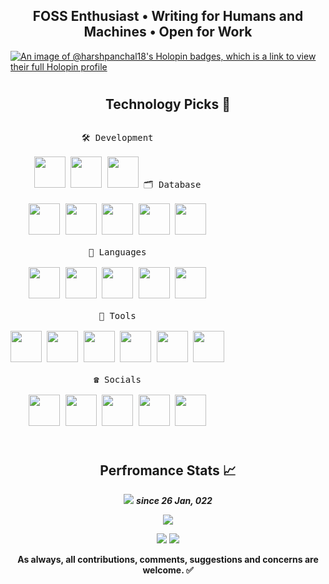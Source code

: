 <p align="center">
<h2 align="center">FOSS Enthusiast • Writing for Humans and Machines • Open for Work</h2>
</p>

[![An image of @harshpanchal18's Holopin badges, which is a link to view their full Holopin profile](https://holopin.me/harshpanchal18)](https://holopin.io/@harshpanchal18)

#
<h2 align="center">Technology Picks 🧪</h2>
<p style="display: inline-block;" align="center">
  <kbd>
    <kbd>🛠️ Development</kbd>
    <br>
    <br>
    <img width="50px" src="https://github.com/Scar1109/skill-icons/blob/main/icons/AndroidStudio-Light.svg" />
    <img width="50px" src="https://github.com/Scar1109/skill-icons/blob/main/icons/Gradle-Light.svg" />
    <img width="50px" src="https://github.com/Scar1109/skill-icons/blob/main/icons/Idea-Light.svg" />
<!--     <img width="50px" src="https://github.com/Scar1109/skill-icons/blob/main/icons/VSCode-Light.svg" /> -->
  </kbd>

  <!-- <kbd>
    <kbd>⚙️ Back-end</kbd>
    <br>
    <br>
    <img width="50px" src="https://github.com/Scar1109/skill-icons/blob/main/icons/Ktor-Light.svg" />
    <img width="50px" src="https://github.com/Scar1109/skill-icons/blob/main/icons/Spring-Light.svg" />
    <img width="50px" src="https://github.com/Scar1109/skill-icons/blob/main/icons/Postman.svg" /> -->
<!--     <img width="50px" src="https://github.com/Scar1109/skill-icons/blob/main/icons/Flask-Light.svg" />
  </kbd> -->

  <kbd>
    <kbd>🗂️ Database</kbd>
    <br>
    <br>
    <img width="50px" src="https://github.com/Scar1109/skill-icons/blob/main/icons/MySQL-Light.svg" />
    <!--<img width="50px" src="https://github.com/Scar1109/skill-icons/blob/main/icons/SQLite.svg" />-->
    <img width="50px" src="https://github.com/Scar1109/skill-icons/blob/main/icons/Firebase-Light.svg" />
    <img width="50px" src="https://github.com/Scar1109/skill-icons/blob/main/icons/Redis-Light.svg" />
    <img width="50px" src="https://github.com/Scar1109/skill-icons/blob/main/icons/PostgreSQL-Light.svg" />
    <img width="50px" src="https://github.com/Scar1109/skill-icons/blob/main/icons/Supabase-Light.svg" />
  </kbd>
  <br><br>
  <kbd>
    <kbd>🧮 Languages</kbd>
    <br>
    <br>
    <img width="50px" src="https://github.com/Scar1109/skill-icons/blob/main/icons/Kotlin-Light.svg" />
    <img width="50px" src="https://github.com/Scar1109/skill-icons/blob/main/icons/Java-Light.svg" /> 
    <img width="50px" src="https://github.com/Scar1109/skill-icons/blob/main/icons/Bash-Light.svg" /> 
    <img width="50px" src="https://github.com/Scar1109/skill-icons/blob/main/icons/Python-Light.svg" /> 
<!--     <img width="50px" src="https://github.com/Scar1109/skill-icons/blob/main/icons/PHP-Light.svg" />  -->
    <img width="50px" src="https://github.com/Scar1109/skill-icons/blob/main/icons/CPP.svg" />
<!--     <img width="50px" src="https://github.com/Scar1109/skill-icons/blob/main/icons/C.svg" /> -->
  </kbd>
  <br><br>
   <kbd>
    <kbd>🧰 Tools</kbd>
      <br><br>
      <img width="50px" src="https://github.com/Scar1109/skill-icons/blob/main/icons/Linux-Light.svg" />
      <img width="50px" src="https://github.com/Scar1109/skill-icons/blob/main/icons/VSCode-Light.svg" />
      <img width="50px" src="https://github.com/Scar1109/skill-icons/blob/main/icons/VIM-Light.svg" />
      <img width="50px" src="https://github.com/Scar1109/skill-icons/blob/main/icons/VisualStudio-Light.svg" />
<!--       <img width="50px" src="https://github.com/Scar1109/skill-icons/blob/main/icons/NeoVim-Light.svg" /> -->
      <img width="50px" src="https://github.com/Scar1109/skill-icons/blob/main/icons/Git.svg" />
<!--       <img width="50px" src="https://github.com/Scar1109/skill-icons/blob/main/icons/Github-Light.svg" /> -->
      <img width="50px" src="https://github.com/Scar1109/skill-icons/blob/main/icons/GithubActions-Light.svg" />
<!--       <img width="50px" src="https://github.com/Scar1109/skill-icons/blob/main/icons/Docker.svg" /> -->
<!--       <img width="50px" src="https://github.com/Scar1109/skill-icons/blob/main/icons/Regex-Light.svg" /> -->
<!--       <img width="50px" src="https://github.com/Scar1109/skill-icons/blob/main/icons/Jenkins-Light.svg" /> -->
  </kbd>
  <br><br>
  <kbd>
    <kbd>☎️ Socials</kbd>
      <br><br>
      <a href="https://stackoverflow.com/users/13305229/harsh-panchal"><img width="50px" src="https://github.com/Scar1109/skill-icons/blob/main/icons/StackOverflow-Light.svg" /></a>
      <a href="https://linkedin.com/in/harshpanchal18"><img width="50px" src="https://github.com/Scar1109/skill-icons/blob/main/icons/LinkedIn.svg" /></a>
      <a href="https://x.com/twitsofharsh"><img width="50px" src="https://github.com/Scar1109/skill-icons/blob/main/icons/Twitter.svg" /></a>
      <a href="https://discordapp.com/users/755683604239220747"><img width="50px" src="https://github.com/Scar1109/skill-icons/blob/main/icons/Discord.svg" /></a>
      <a href="https://instagram.com/imharsh.18"><img width="50px" src="https://github.com/Scar1109/skill-icons/blob/main/icons/Instagram.svg" /></a>
  </kbd>
  
</p>

#

<div align="center">
<h2>Perfromance Stats 📈</h2>

<a href="https://wakatime.com/@60086e5f-adb2-4a00-ba01-c193121a8406"><img src="https://wakatime.com/badge/user/60086e5f-adb2-4a00-ba01-c193121a8406.svg"/></a> 
<b><i>since 26 Jan, 022</i></b>

<img src="https://img.shields.io/stackexchange/stackoverflow/r/13305229?label=Stackoverflow%20Reputation"/><br/>

<img src="https://github-readme-stats.vercel.app/api?username=HarshPanchal18&theme=github_dark&show_icons=true&count_private=true" />
<img src="https://github-readme-streak-stats.herokuapp.com?user=HarshPanchal18&theme=github_dark&date_format=M%20j%5B%2C%20Y%5D&count_private=true"/> <!--(https://git.io/streak-stats)-->

</div>

<p align="center">
  <b>As always, all contributions, comments, suggestions and concerns are welcome. ✅</b>
</p>
